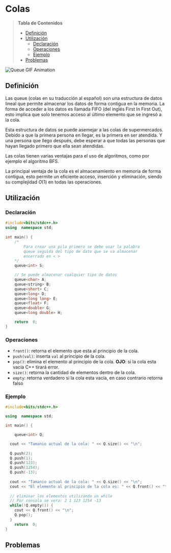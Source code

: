 # Colas

> **Tabla de Contenidos**
> * [Definición](#definicion)
> * [Utilización](#utilizacion)
>   * [Declaración](#declaracion)
>   * [Operaciones](#operaciones)
>   * [Ejemplo](#ejemplo)
> * [Problemas](#problemas)

![Queue GIF Animation](https://www.google.com/url?sa=i&url=https%3A%2F%2Fdeepblade.com%2Fqueue-data-structure%2F&psig=AOvVaw3XXEmjOt5S7DbD3UB7m1s_&ust=1680670095506000&source=images&cd=vfe&ved=0CA8QjRxqFwoTCIih3pm2j_4CFQAAAAAdAAAAABAg)

## Definición

Las queue (colas en su traducción al español) son una estructura de datos lineal que permite almacenar los datos de forma contigua en la memoria. La forma de acceder a los datos es llamada FIFO (del inglés First In First Out), esto implica que solo tenemos acceso al último elemento que se ingresó a la cola.

Esta estructura de datos se puede asemejar a las colas de supermercados. Debido a que la primera persona en llegar, es la primera en ser atendida. Y una persona que llego después, debe esperar a que todas las personas que hayan llegado primero que ella sean atendidas.

Las colas tienen varias ventajas para el uso de algoritmos, como por ejemplo el algoritmo BFS.

La principal ventaja de la cola es el almacenamiento en memoria de forma contigua, esto permite un eficiente acceso, inserción y eliminación, siendo su complejidad $O(1)$ en todas las operaciones.

## Utilización

### Declaración

```cpp
#include<bits/stdc++.h>
using  namespace std;
  
int main() {
	/*
		Para crear una pila primero se debe usar la palabra
		queue seguida del tipo de dato que se va almacenar 
		encerrado en < >
	*/
	queue<int> S;

	// Se puede almacenar cualquier tipo de datos
	queue<char> A;
	queue<string> B;
	queue<short> C;
	queue<long> D;
	queue<long long> E;
	queue<float> F;
	queue<double> G;
	queue<long double> H;

	return  0;
}
```

### Operaciones

* `front()`: retorna el elemento que esta al principio de la cola.
* `push(val)`: inserta `val` al principio de la cola. 
* `pop()`: elimina el elemento al principio de la cola. **OJO**: si la cola esta vacía C++ tirará error.
* `size()`: retorna la cantidad de elementos dentro de la cola.
* `empty`: retorna verdadero si la cola esta vacía, en caso contrario retorna falso

### Ejemplo

```cpp
#include<bits/stdc++.h>

using  namespace std;

int main() {

	queue<int> Q;

  cout << "Tamanio actual de la cola: " << Q.size() << "\n";
  
  Q.push(2);
  Q.push(1);
  Q.push(123);
  Q.push(1254);
  Q.push(-13);
  
  cout << "Tamanio actual de la cola: " << Q.size() << "\n";
  cout << "El elemento al principio de la cola es: " << Q.front() << "\n";
  
  // eliminar los elementos utilizando un while
  // Por consola se vera: 2 1 123 1254 -13
  while(!Q.empty()) {
    cout << Q.front() << "\n";
    Q.pop();
  }
	return  0;
}
```

## Problemas

